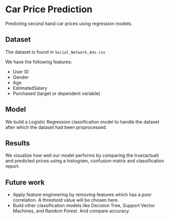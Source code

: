 # Car Price Prediction
Predicting second hand car prices using regression models.

## Dataset
The dataset is found in `Social_Network_Ads.csv`

We have the following features:
* User ID
* Gender
* Age
* EstimatedSalary
* Purchased (target or dependent variable)

## Model
We build a Logistic Regression classification model to handle the dataset after which the dataset had been proprocessed.

## Results
We visualize how well our model performs by comparing the true(actual) and predicted prices using a histogram, confusion matrix and classification report.

## Future work
* Apply feature engineering by removing features which has a poor correlation. A threshold value will be chosen here.
* Build other classification models like Decision Tree, Support Vector Machines, and Random Forest. And compare accuracy.